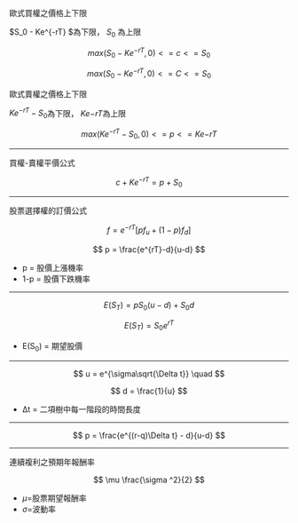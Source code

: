 歐式買權之價格上下限

 $S_0 - Ke^{-rT} $為下限， $S_0$ 為上限 

$$ max(S_0 - Ke^{-rT},0) <= c <= S_0 $$

$$ max(S_0 - Ke^{-rT},0) <= C <= S_0 $$

歐式賣權之價格上下限

 $Ke^{-rT} - S_0$為下限， $Ke{-rT}$為上限

 $$ max(Ke^{-rT} - S_0,0) <= p <= Ke{-rT}$$

---

買權-賣權平價公式

$$ c + Ke^{-rT} = p + S_0 $$

---

股票選擇權的訂價公式

$$ f = e^{-rT}[pf_u + (1-p) f_d] $$

$$ p = \frac{e^{rT}-d}{u-d} $$

- p = 股價上漲機率
- 1-p = 股價下跌機率

---

$$ E(S_T) = pS_0(u-d) + S_0d $$

$$ E(S_T) = S_0e^{rT} $$

- E(S<sub>0</sub>) = 期望股價

---

$$ u = e^{\sigma\sqrt{\Delta t}} \quad $$

$$ d = \frac{1}{u} $$

- Δt = 二項樹中每一階段的時間長度

---

$$ p = \frac{e^{(r-q)\Delta t} - d}{u-d} $$

---
連續複利之預期年報酬率

$$ \mu \frac{\sigma ^2}{2} $$

- $\mu$=股票期望報酬率
- $\sigma$=波動率











